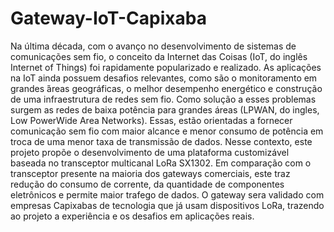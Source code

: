 # Gateway-IoT-Capixaba
Na última década, com o avanço no desenvolvimento de sistemas de comunicações sem fio, o conceito da Internet das Coisas (IoT, do inglês Internet of Things) foi rapidamente popularizado e realizado.  As aplicações na IoT ainda possuem  desafios  relevantes,  como  são o monitoramento em grandes ́áreas geográficas, o melhor desempenho energético e construção de uma infraestrutura  de  redes  sem  fio.   Como  solução  a  esses  problemas  surgem  as redes de baixa potência para grandes áreas (LPWAN, do ingles, Low PowerWide Area Networks).  Essas, estão orientadas a fornecer comunicação sem fio com maior alcance e menor consumo de potência em troca de uma menor  taxa  de  transmissão  de  dados.   Nesse  contexto,  este  projeto  propõe  o desenvolvimento  de  uma  plataforma  customizável  baseada  no  transceptor multicanal  LoRa  SX1302.   Em  comparação  com  o  transceptor  presente  na maioria dos gateways comerciais, este traz redução do consumo de corrente, da quantidade de componentes eletrônicos e permite maior trafego de dados. O gateway sera validado com empresas Capixabas de tecnologia que já usam dispositivos LoRa, trazendo ao projeto a experiência e os desafios em aplicações reais.
